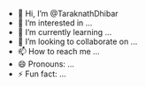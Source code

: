 - 👋 Hi, I’m @TaraknathDhibar
- 👀 I’m interested in ...
- 🌱 I’m currently learning ...
- 💞️ I’m looking to collaborate on ...
- 📫 How to reach me ...
- 😄 Pronouns: ...
- ⚡ Fun fact: ...

<!---
TaraknathDhibar/TaraknathDhibar is a ✨ special ✨ repository because its `README.md` (this file) appears on your GitHub profile.
You can click the Preview link to take a look at your changes.
--->
